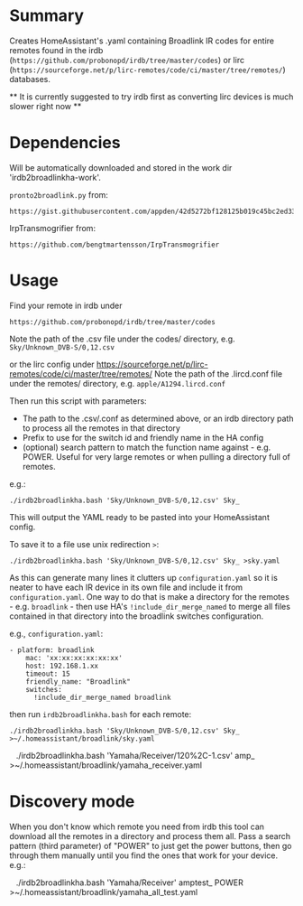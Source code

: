 # Summary

Creates HomeAssistant's .yaml containing Broadlink IR codes for entire remotes found in the irdb (`https://github.com/probonopd/irdb/tree/master/codes`) or lirc (`https://sourceforge.net/p/lirc-remotes/code/ci/master/tree/remotes/`) databases.

** It is currently suggested to try irdb first as converting lirc devices is much slower right now **


# Dependencies

Will be automatically downloaded and stored in the work dir 'irdb2broadlinkha-work'.


`pronto2broadlink.py` from:  
  
    https://gist.githubusercontent.com/appden/42d5272bf128125b019c45bc2ed3311f/raw/bdede927b231933df0c1d6d47dcd140d466d9484/pronto2broadlink.py  


IrpTransmogrifier from:  

    https://github.com/bengtmartensson/IrpTransmogrifier



# Usage

Find your remote in irdb under 

    https://github.com/probonopd/irdb/tree/master/codes  
Note the path of the .csv file under the codes/ directory, e.g. `Sky/Unknown_DVB-S/0,12.csv`

or the lirc config under
    https://sourceforge.net/p/lirc-remotes/code/ci/master/tree/remotes/
Note the path of the .lircd.conf file under the remotes/ directory, e.g. `apple/A1294.lircd.conf`


Then run this script with parameters:  
- The path to the .csv/.conf as determined above, or an irdb directory path to process all the remotes in that directory
- Prefix to use for the switch id and friendly name in the HA config
- (optional) search pattern to match the function name against - e.g. POWER. Useful for very large remotes or when pulling a directory full of remotes.


e.g.:  

    ./irdb2broadlinkha.bash 'Sky/Unknown_DVB-S/0,12.csv' Sky_


This will output the YAML ready to be pasted into your HomeAssistant config.

To save it to a file use unix redirection `>`:

    ./irdb2broadlinkha.bash 'Sky/Unknown_DVB-S/0,12.csv' Sky_ >sky.yaml


As this can generate many lines it clutters up `configuration.yaml` so it is neater to have each IR device in its own file and include it from `configuration.yaml`.
One way to do that is make a directory for the remotes - e.g. `broadlink` - then use HA's `!include_dir_merge_named` to merge all files contained in that directory into
the broadlink switches configuration.


e.g., `configuration.yaml`:

    - platform: broadlink
        mac: 'xx:xx:xx:xx:xx:xx'
        host: 192.168.1.xx
        timeout: 15
        friendly_name: "Broadlink"
        switches:
          !include_dir_merge_named broadlink


then run `irdb2broadlinkha.bash` for each remote:  

    ./irdb2broadlinkha.bash 'Sky/Unknown_DVB-S/0,12.csv' Sky_ >~/.homeassistant/broadlink/sky.yaml  

    ./irdb2broadlinkha.bash 'Yamaha/Receiver/120%2C-1.csv' amp_ >~/.homeassistant/broadlink/yamaha_receiver.yaml



# Discovery mode

When you don't know which remote you need from irdb this tool can download all the remotes in a directory and process them all.
Pass a search pattern (third parameter) of "POWER" to just get the power buttons, then go through them manually until you find the ones that work for your device.
e.g.:

    ./irdb2broadlinkha.bash 'Yamaha/Receiver' amptest_ POWER >~/.homeassistant/broadlink/yamaha_all_test.yaml
